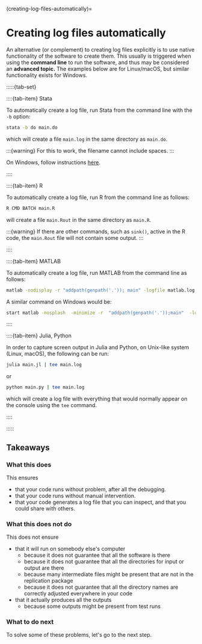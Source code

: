 (creating-log-files-automatically)=
# Creating log files automatically

An alternative (or complement) to creating log files explicitly is to use native functionality of the software to create them. This usually is triggered when using the **command line** to run the software, and thus may be considered an **advanced topic.** The examples below are for Linux/macOS, but similar functionality exists for Windows.


:::::{tab-set}


::::{tab-item} Stata

To automatically create a log file, run Stata from the command line with the `-b` option:

```bash
stata -b do main.do
```

which will create a file `main.log` in the same directory as `main.do`. 

:::{warning}
For this to work, the filename cannot include spaces.
:::

On Windows, follow instructions [here](https://www.stata.com/manuals/gswb.pdf#gswB.5).

::::

::::{tab-item} R

To automatically create a log file, run R from the command line as follows:

```bash
R CMD BATCH main.R
```

will create a file `main.Rout` in the same directory as `main.R`. 

:::{warning}
If there are other commands, such as `sink()`, active in the R code, the `main.Rout` file will not contain some output.
:::

::::

::::{tab-item} MATLAB

To automatically create a log file, run MATLAB from the command line as follows:

```bash
matlab -nodisplay -r "addpath(genpath('.')); main" -logfile matlab.log
```

A similar command on Windows would be:

```bash
start matlab -nosplash  -minimize -r  "addpath(genpath('.'));main"  -logfile matlab.log
```

::::

::::{tab-item} Julia, Python

In order to capture screen output in Julia and Python, on Unix-like system (Linux, macOS), the following can be run:

```bash
julia main.jl | tee main.log
```

or 

```bash
python main.py | tee main.log
```

which will create a log file with everything that would normally appear on the console using the `tee` command. 

::::

:::::

## Takeaways

### What this does

This ensures

- that your code runs without problem, after all the debugging.
- that your code runs without manual intervention.
- that your code generates a log file that you can inspect, and that you could share with others.

### What this does not do

This does not ensure

- that it will run on somebody else's computer
  - because it does not guarantee that all the software is there
  - because it does not guarantee that all the directories for input or output are there
  - because many intermediate files might be present that are not in the replication package
  - because it does not guarantee that all the directory names are correctly adjusted everywhere in your code
- that it actually produces all the outputs
  - because some outputs might be present from test runs

### What to do next

To solve some of these problems, let's go to the next step.
